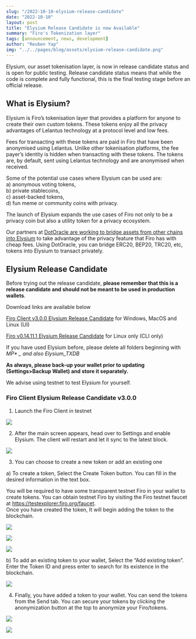 ```yaml
---
slug: "/2022-10-10-elysium-release-candidate"
date: "2022-10-10"
layout: post
title: "Elysium Release Candidate is now Available"
summary: "Firo's Tokenization layer"
tags: [announcement, news, development]
author: "Reuben Yap"
img: "../../pages/blog/assets/elysium-release-candidate.png"
---
```


Elysium, our asset tokenisation layer, is now in release candidate status and is open for public testing. Release candidate status means that while the code is complete and fully functional, this is the final testing stage before an official release.

## What is Elysium?

Elysium is Firo’s tokenisation layer that provides a platform for anyone to create their own custom tokens. These tokens enjoy all the privacy advantages of Lelantus technology at a protocol level and low fees.

Fees for transacting with these tokens are paid in Firo that have been anonymised using Lelantus. Unlike other tokenisation platforms, the fee payer’s identity is hidden when transacting with these tokens. The tokens are, by default, sent using Lelantus technology and are anonymised when received.

Some of the potential use cases where Elysium can be used are:  
a) anonymous voting tokens,  
b) private stablecoins,  
c) asset-backed tokens,  
d) fun meme or community coins with privacy.

The launch of Elysium expands the use cases of Firo not only to be a privacy coin but also a utility token for a privacy ecosystem.

Our partners at [DotOracle are working to bridge assets from other chains into Elysium](https://firo.org/2022/01/18/dotoracle-partnership.html) to take advantage of the privacy feature that Firo has with cheap fees. Using DotOracle, you can bridge ERC20, BEP20, TRC20, etc, tokens into Elysium to transact privately.

## Elysium Release Candidate

Before trying out the release candidate, **please remember that this is a release candidate and should not be meant to be used in production wallets**.

Download links are available below

[Firo Client v3.0.0 Elysium Release Candidate](https://github.com/firoorg/firo-client/releases/tag/v3.0.0-elysium-rc) for Windows, MacOS and Linux (UI)

[Firo v0.14.11.1 Elysium Release Candidate](https://github.com/firoorg/firo/releases/tag/v0.14.11.1-elysium-rc) for Linux only (CLI only)

If you have used Elysium before, please delete all folders beginning with _MP\* \_ and also Elysium_TXDB_

**As always, please back-up your wallet prior to updating (Settings>Backup Wallet) and store it separately.**

We advise using testnet to test Elysium for yourself.

### Firo Client Elysium Release Candidate v3.0.0

1. Launch the Firo Client in testnet

![](../../pages/blog/assets/elysium-post/Elysium1.jpeg)

2. After the main screen appears, head over to Settings and enable Elysium. The client will restart and let it sync to the latest block.

![](../../pages/blog/assets/elysium-post/Elysium2.jpeg)

3. You can choose to create a new token or add an existing one

a) To create a token, Select the Create Token button. You can fill in the desired information in the text box.

You will be required to have some transparent testnet Firo in your wallet to create tokens. You can obtain testnet Firo by visiting the Firo testnet faucet at https://testexplorer.firo.org/faucet.  
Once you have created the token, It will begin adding the token to the blockchain.

![](../../pages/blog/assets/elysium-post/Elysium3.jpeg)

![](../../pages/blog/assets/elysium-post/Elysium4.jpeg)

![](../../pages/blog/assets/elysium-post/Elysium5.jpeg)

b) To add an existing token to your wallet, Select the “Add existing token”. Enter the Token ID and press enter to search for its existence in the blockchain.

![](../../pages/blog/assets/elysium-post/Elysium6.jpeg)

4. Finally, you have added a token to your wallet. You can send the tokens from the Send tab. You can secure your tokens by clicking the anonymization button at the top to anonymize your Firo/tokens.

![](../../pages/blog/assets/elysium-post/Elysium7.jpeg)

![](../../pages/blog/assets/elysium-post/Elysium8.jpeg)
